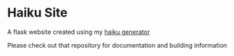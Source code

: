 # Haiku Site

A flask website created using my [haiku generator](https://www.github.com/wamadahama/HaikuSite.git)

Please check out that repository for documentation and building information
